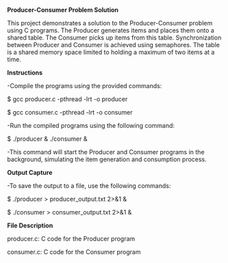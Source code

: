 **Producer-Consumer Problem Solution**

This project demonstrates a solution to the Producer-Consumer problem using C programs. The Producer generates items and places them onto a shared table. The Consumer picks up items from this table. Synchronization between Producer and Consumer is achieved using semaphores. The table is a shared memory space limited to holding a maximum of two items at a time.

**Instructions**

-Compile the programs using the provided commands:

$ gcc producer.c -pthread -lrt -o producer

$ gcc consumer.c -pthread -lrt -o consumer

-Run the compiled programs using the following command:

$ ./producer & ./consumer &

-This command will start the Producer and Consumer programs in the background, simulating the item generation and consumption process.

**Output Capture**

-To save the output to a file, use the following commands:

$ ./producer > producer_output.txt 2>&1 &

$ ./consumer > consumer_output.txt 2>&1 &

**File Description**

producer.c: C code for the Producer program

consumer.c: C code for the Consumer program
